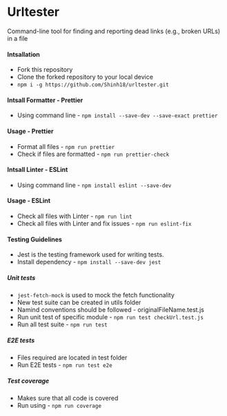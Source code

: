 # Urltester

Command-line tool for finding and reporting dead links (e.g., broken URLs) in a file

#### Intsallation

- Fork this repository
- Clone the forked repository to your local device
- `npm i -g https://github.com/Shinh18/urltester.git`

#### Intsall Formatter - Prettier

- Using command line - `npm install --save-dev --save-exact prettier`

#### Usage - Prettier

- Format all files - `npm run prettier`
- Check if files are formatted - `npm run prettier-check`

#### Intsall Linter - ESLint

- Using command line - `npm install eslint --save-dev`

#### Usage - ESLint

- Check all files with Linter - `npm run lint`
- Check all files with Linter and fix issues - `npm run eslint-fix`

#### Testing Guidelines

- Jest is the testing framework used for writing tests. 
- Install dependency - `npm install --save-dev jest` 

##### Unit tests

 - `jest-fetch-mock` is used to mock the fetch functionality
 -  New test suite can be created in utils folder 
 -  Namind conventions should be followed - originalFileName.test.js
 -  Run unit test of specific module - `npm run test checkUrl.test.js`
 -  Run all test suite - `npm run test`

##### E2E tests

 - Files required are located in test folder
 - Run E2E tests - `npm run test e2e`

##### Test coverage

 - Makes sure that all code is covered
 - Run using - `npm run coverage`
